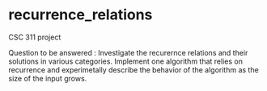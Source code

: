 # recurrence_relations
CSC 311 project

Question to be answered :
Investigate the recurernce relations and their solutions in various categories. Implement one
algorithm that relies on recurrence and experimetally describe the behavior of the algorithm as
the size of the input grows.

